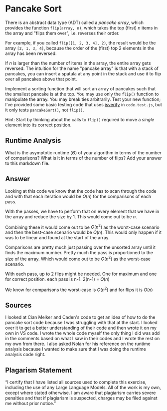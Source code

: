 # Pancake Sort

There is an abstract data type (ADT) called a *pancake array*, which provides
the function `flip(array, n)`, which takes the top (first) $n$ items in the
array and "flips them over", i.e. reverses their order.

For example, if you called `flip([1, 2, 3, 4], 2)`, the result would
be the array  `[2, 1, 3, 4]`, because the order of the (first) top 2
elements in the array has been reversed.

If $n$ is larger than the number of items in the array, the entire array gets
reversed. The intuition for the name "pancake array" is that with a stack of
pancakes, you can insert a spatula at any point in the stack and use it to flip
over all pancakes above that point.

Implement a sorting function that will sort an array of pancakes such that the
smallest pancake is at the top. You may use only the `flip()` function to
manipulate the array. You may break ties arbitrarily. Test your new function;
I've provided some basic testing code that uses
[jsverify](https://jsverify.github.io/) in `code.test.js`, but it only tests
`pancakeSort()`, not `flip()`.

Hint: Start by thinking about the calls to `flip()` required to move a *single*
element into its correct position.

## Runtime Analysis

What is the asymptotic runtime ($\Theta$) of your algorithm in terms of the
number of comparisons? What is it in terms of the number of flips? Add your
answer to this markdown file.

## Answer 
Looking at this code we know that the code has to scan through the code and with that each iteration would be $O(n)$ for the comparisons of each pass. 

With the passes, we have to perform that on every element that we have in the array and reduce the size by 1. This would come out to be $n$. 

Combining these it would come out to be $O(n^2)$ as the worst-case scenario and then the best-case scenario would be $O(n)$. This would only happen if it was to be linear and found at the start of the array. 

Comparisons are pretty much just passing over the unsorted array until it finds the maximum number. Pretty much the pass is proportioned to the size of the array. Which would come out to be $O(n^2)$ as the worst-case scenario. 

With each pass, up to 2 flips might be needed. One for maximum and one for correct position. each pass is n-1. 2(n-1) = $O(n)$ 

We know for comparisons the worst-case is $O(n^2)$ and for flips it is $O(n)$ 

## Sources
I looked at Cian Melker and Caden's code to get an idea of how to do the pancake sort code because I was struggling with that at the start. I looked over it to get a better understanding of their code and then wrote it on my own in VS code. I wrote the whole code myself the only thing I did was add in the comments based on what I saw in their codes and I wrote the rest on my own from there. I also asked Nolan for his reference on the runtime analysis because I wanted to make sure that I was doing the runtime analysis code right. 

## Plagarism Statement
“I certify that I have listed all sources used to complete this exercise, including the use of any Large Language Models. All of the work is my own, except where stated otherwise. I am aware that plagiarism carries severe penalties and that if plagiarism is suspected, charges may be filed against me without prior notice.”


